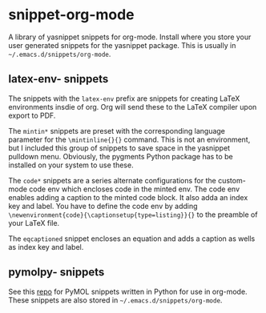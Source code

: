 # snippet-org-mode

A library of yasnippet snippets for org-mode. Install where you store your user generated snippets for the yasnippet package. This is usually in `~/.emacs.d/snippets/org-mode`.

## latex-env- snippets

The snippets with the `latex-env` prefix are snippets for creating LaTeX environments insdie of org.
Org will send these to the LaTeX compiler upon export to PDF.

The `mintin*` snippets are preset with the corresponding language parameter for the `\mintinline{}{}` command.
This is not an environment, but I included this group of snippets to save space in the yasnippet pulldown menu.
Obviously, the pygments Python package has to be installed on your system to use these.

The `code*` snippets are a series alternate configurations for the custom-mode code env which encloses code in the minted env.
The code env enables adding a caption to the minted code block. 
It also adda an index key and label.
You have to define the code env by adding `\newenvironment{code}{\captionsetup{type=listing}}{}` to the preamble of your LaTeX file.

The `eqcaptioned` snippet encloses an equation and adds a caption as wells as index key and label.


## pymolpy- snippets

See this [repo](https://github.com/MooersLab/orgpymolpysnips) for PyMOL snippets written in Python for use in org-mode.
These snippets are also stored in `~/.emacs.d/snippets/org-mode`.
